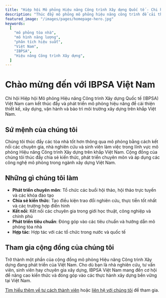 ```yaml
---
title: "Hiệp hội Mô phỏng Hiệu năng Công trình Xây dựng Quốc tế - Chi hội Việt Nam"
description: "Thúc đẩy mô phỏng mô phỏng hiệu năng công trình để cải thiện thiết kế, xây dựng, vận hành và bảo trì môi trường xây dựng tại Việt Nam."
featured_image: "/images/pages/homepage-hero.jpg"
keywords:
  [
    "mô phỏng tòa nhà",
    "mô hình năng lượng",
    "phân tích hiệu suất",
    "Việt Nam",
    "IBPSA",
    "Hiệu năng Công trình Xây dựng",
  ]
---
```


# Chào mừng đến với IBPSA Việt Nam

Chi hội Hiệp hội Mô phỏng Hiệu năng Công trình Xây dựng Quốc tế (IBPSA) Việt Nam cam kết thúc đẩy và phát triển mô phỏng hiệu năng để cải thiện thiết kế, xây dựng, vận hành và bảo trì môi trường xây dựng trên khắp Việt Nam.

## Sứ mệnh của chúng tôi

Chúng tôi thúc đẩy các tòa nhà tốt hơn thông qua mô phỏng bằng cách kết nối các chuyên gia, nhà nghiên cứu và sinh viên làm việc trong lĩnh vực mô phỏng Hiệu năng Công trình Xây dựng trên khắp Việt Nam. Cộng đồng của chúng tôi thúc đẩy chia sẻ kiến thức, phát triển chuyên môn và áp dụng các công nghệ mô phỏng trong ngành xây dựng Việt Nam.

## Những gì chúng tôi làm

- **Phát triển chuyên môn**: Tổ chức các buổi hội thảo, hội thảo trực tuyến và các khóa đào tạo
- **Chia sẻ kiến thức**: Tạo điều kiện trao đổi nghiên cứu, thực tiễn tốt nhất và các trường hợp điển hình
- **Kết nối**: Kết nối các chuyên gia trong giới học thuật, công nghiệp và chính phủ
- **Phát triển tiêu chuẩn**: Đóng góp vào các tiêu chuẩn và hướng dẫn mô phỏng tòa nhà
- **Hợp tác**: Hợp tác với các tổ chức trong nước và quốc tế

## Tham gia cộng đồng của chúng tôi

Trở thành một phần của cộng đồng mô phỏng Hiệu năng Công trình Xây dựng đang phát triển của Việt Nam. Cho dù bạn là nhà nghiên cứu, tư vấn viên, sinh viên hay chuyên gia xây dựng, IBPSA Việt Nam mang đến cơ hội để nâng cao kiến thức và đóng góp vào các thực hành xây dựng bền vững tại Việt Nam.

[Tìm hiểu thêm về tư cách thành viên](/membership/) hoặc [liên hệ với chúng tôi](/contact/) để tham gia.
